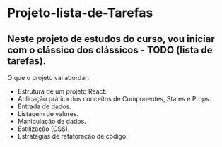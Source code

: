 # Projeto-lista-de-Tarefas 
## Neste projeto de estudos do curso, vou iniciar com o clássico dos clássicos - TODO (lista de tarefas). 
O que o projeto vai abordar:
* Estrutura de um projeto React.
*	Aplicação prática dos conceitos de Componentes, States e Props. 
*	Entrada de dados.
*	Listagem de valores.
*	Manipulação de dados. 
* Estilização (CSS).
* Estratégias de refatoração de código.

